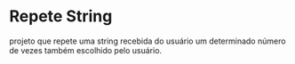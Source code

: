# Repete String

projeto que repete uma string recebida do usuário um determinado número de vezes também escolhido pelo usuário.

